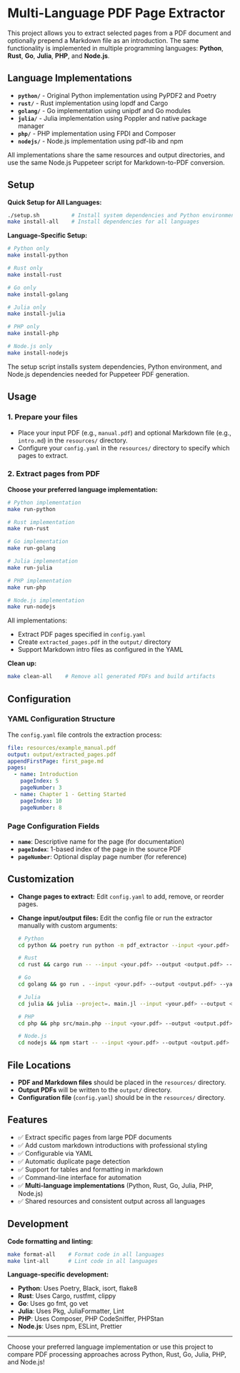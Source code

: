 # Multi-Language PDF Page Extractor

This project allows you to extract selected pages from a PDF document and optionally prepend a Markdown file as an introduction. The same functionality is implemented in multiple programming languages: **Python**, **Rust**, **Go**, **Julia**, **PHP**, and **Node.js**.

## Language Implementations

- **`python/`** - Original Python implementation using PyPDF2 and Poetry
- **`rust/`** - Rust implementation using lopdf and Cargo
- **`golang/`** - Go implementation using unipdf and Go modules
- **`julia/`** - Julia implementation using Poppler and native package manager
- **`php/`** - PHP implementation using FPDI and Composer
- **`nodejs/`** - Node.js implementation using pdf-lib and npm

All implementations share the same resources and output directories, and use the same Node.js Puppeteer script for Markdown-to-PDF conversion.

## Setup

**Quick Setup for All Languages:**
```sh
./setup.sh          # Install system dependencies and Python environment
make install-all    # Install dependencies for all languages
```

**Language-Specific Setup:**
```sh
# Python only
make install-python

# Rust only
make install-rust

# Go only
make install-golang

# Julia only
make install-julia

# PHP only
make install-php

# Node.js only
make install-nodejs
```

The setup script installs system dependencies, Python environment, and Node.js dependencies needed for Puppeteer PDF generation.

## Usage

### 1. Prepare your files
- Place your input PDF (e.g., `manual.pdf`) and optional Markdown file (e.g., `intro.md`) in the `resources/` directory.
- Configure your `config.yaml` in the `resources/` directory to specify which pages to extract.

### 2. Extract pages from PDF

**Choose your preferred language implementation:**

```sh
# Python implementation
make run-python

# Rust implementation
make run-rust

# Go implementation
make run-golang

# Julia implementation
make run-julia

# PHP implementation
make run-php

# Node.js implementation
make run-nodejs
```

All implementations:
- Extract PDF pages specified in `config.yaml`
- Create `extracted_pages.pdf` in the `output/` directory
- Support Markdown intro files as configured in the YAML

**Clean up:**
```sh
make clean-all    # Remove all generated PDFs and build artifacts
```

## Configuration

### YAML Configuration Structure

The `config.yaml` file controls the extraction process:

```yaml
file: resources/example_manual.pdf
output: output/extracted_pages.pdf
appendFirstPage: first_page.md
pages:
  - name: Introduction
    pageIndex: 5
    pageNumber: 3
  - name: Chapter 1 - Getting Started
    pageIndex: 10
    pageNumber: 8
```

### Page Configuration Fields

- **`name`**: Descriptive name for the page (for documentation)
- **`pageIndex`**: 1-based index of the page in the source PDF
- **`pageNumber`**: Optional display page number (for reference)

## Customization

- **Change pages to extract:** Edit `config.yaml` to add, remove, or reorder pages.
- **Change input/output files:** Edit the config file or run the extractor manually with custom arguments:

  ```sh
  # Python
  cd python && poetry run python -m pdf_extractor --input <your.pdf> --output <output.pdf> --yaml <your.yaml> --markdown <your.md>

  # Rust
  cd rust && cargo run -- --input <your.pdf> --output <output.pdf> --yaml <your.yaml> --markdown <your.md>

  # Go
  cd golang && go run . --input <your.pdf> --output <output.pdf> --yaml <your.yaml> --markdown <your.md>

  # Julia
  cd julia && julia --project=. main.jl --input <your.pdf> --output <output.pdf> --yaml <your.yaml> --markdown <your.md>

  # PHP
  cd php && php src/main.php --input <your.pdf> --output <output.pdf> --yaml <your.yaml> --markdown <your.md>

  # Node.js
  cd nodejs && npm start -- --input <your.pdf> --output <output.pdf> --yaml <your.yaml> --markdown <your.md>
  ```

## File Locations

- **PDF and Markdown files** should be placed in the `resources/` directory.
- **Output PDFs** will be written to the `output/` directory.
- **Configuration file** (`config.yaml`) should be in the `resources/` directory.

## Features

- ✅ Extract specific pages from large PDF documents
- ✅ Add custom markdown introductions with professional styling
- ✅ Configurable via YAML
- ✅ Automatic duplicate page detection
- ✅ Support for tables and formatting in markdown
- ✅ Command-line interface for automation
- ✅ **Multi-language implementations** (Python, Rust, Go, Julia, PHP, Node.js)
- ✅ Shared resources and consistent output across all languages

## Development

**Code formatting and linting:**
```sh
make format-all    # Format code in all languages
make lint-all      # Lint code in all languages
```

**Language-specific development:**
- **Python**: Uses Poetry, Black, isort, flake8
- **Rust**: Uses Cargo, rustfmt, clippy
- **Go**: Uses go fmt, go vet
- **Julia**: Uses Pkg, JuliaFormatter, Lint
- **PHP**: Uses Composer, PHP CodeSniffer, PHPStan
- **Node.js**: Uses npm, ESLint, Prettier

---

Choose your preferred language implementation or use this project to compare PDF processing approaches across Python, Rust, Go, Julia, PHP, and Node.js!
